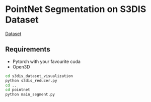 # PointNet Segmentation on S3DIS Dataset
[Dataset](http://buildingparser.stanford.edu/dataset.html)

## Requirements
* Pytorch with your favourite cuda
* Open3D


```bash
cd s3dis_dataset_visualization
python s3dis_reducer.py
cd ..
cd pointnet
python main_segment.py
```
